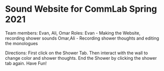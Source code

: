 # Sound Website for CommLab Spring 2021

Team members: Evan, Ali, Omar
Roles: 
Evan - Making the Website, recording shower sounds
Omar,Ali - Recording shower thoughts and editing the monologues

Directions:
First click on the Shower Tab.
Then interact with the wall to change color and shower thoughts.
End the Shower by clicking the shower tab again.
Have Fun!

